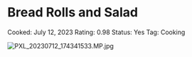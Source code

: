# Bread Rolls and Salad

Cooked: July 12, 2023
Rating: 0.98
Status: Yes
Tag: Cooking

![PXL_20230712_174341533.MP.jpg](PXL_20230712_174341533.MP.jpg)